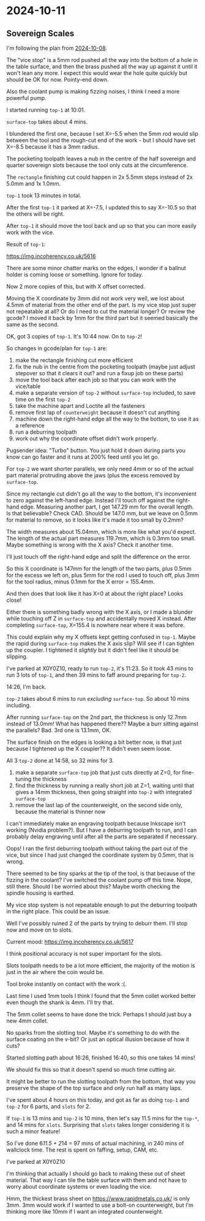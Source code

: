 # 2024-10-11

## Sovereign Scales

I'm following the plan from [2024-10-08](20241008.md).

The "vice stop" is a 5mm rod pushed all the way into the bottom of a hole
in the table surface, and then the brass pushed all the way up against it until
it won't lean any more. I expect this would wear the hole quite quickly but should
be OK for now. Pointy-end down.

Also the coolant pump is making fizzing noises, I think I need a more powerful pump.

I started running `top-1` at 10:01.

`surface-top` takes about 4 mins.

I blundered the first one, because I set X=-5.5 when the 5mm rod would slip between the tool
and the rough-cut end of the work - but I should have set X=-8.5 because it has a 3mm radius.

The pocketing toolpath leaves a nub in the centre of the half sovereign and quarter sovereign slots because the tool only
cuts at the circumference.

The `rectangle` finishing cut could happen in 2x 5.5mm steps instead of 2x 5.0mm and 1x 1.0mm.

`top-1` took 13 minutes in total.

After the first `top-1` it parked at X=-7.5, I updated this to say X=-10.5 so that the others will
be right.

After `top-1` it should move the tool back and up so that you can more easily work with the vice.

Result of `top-1`:

https://img.incoherency.co.uk/5616

There are some minor chatter marks on the edges, I wonder if a ballnut holder is coming loose or something. Ignore for today.

Now 2 more copies of this, but with X offset corrected.

Moving the X coordinate by 3mm did not work very well, we lost about 4.5mm of material from the other end of
the part. Is my vice stop just super not repeatable at all? Or do I need to cut the material longer? Or review
the gcode? I moved it back by 1mm for the third part but it seemed basically the same as the second.

OK, got 3 copies of `top-1`. It's 10:44 now. On to `top-2`!

So changes in gcode/plan for `top-1` are:

1. make the rectangle finishing cut more efficient
2. fix the nub in the centre from the pocketing toolpath (maybe just adjust stepover so that it clears it out? and run a fixup job on these parts)
3. move the tool back after each job so that you can work with the vice/table
4. make a separate version of `top-2` without `surface-top` included, to save time on the first `top-2`
5. take the machine apart and Loctite all the fasteners
6. remove first lap of `counterweight` because it doesn't cut anything
7. machine down the right-hand edge all the way to the bottom, to use it as a reference
8. run a deburring toolpath
9. work out why the coordinate offset didn't work properly.

Pugsender idea: "Turbo" button. You just hold it down during parts you know can go faster and it runs at 200% feed until you let go.

For `top-2` we want shorter parallels, we only need 4mm or so of the actual part material protruding above the jaws (plus the excess
removed by `surface-top`.

Since my rectangle cut didn't go all the way to the bottom, it's inconvenient to zero against the left-hand edge. Instead I'll
touch off against the right-hand edge. Measuring another part, I get 147.29 mm for the overall length. Is that believable? Check CAD.
Should be 147.0 mm, but we leave on 0.5mm for material to remove, so it looks like it's made it too small by 0.2mm?

The width measures about 15.04mm, which is more like what you'd expect.
The length of the actual part measures 119.7mm, which is 0.3mm too small. Maybe something is wrong with the X axis? Check it another time.

I'll just touch off the right-hand edge and split the difference on the error.

So this X coordinate is 147mm for the length of the two parts, plus 0.5mm for the excess we left on, plus 5mm for the rod I used to
touch off, plus 3mm for the tool radius, minus 0.1mm for the X error = 155.4mm.

And then does that look like it has X=0 at about the right place? Looks close!

Either there is something badly wrong with the X axis, or I made a blunder while touching off Z in `surface-top` and accidentally
moved X instead. After completing `surface-top`, X=155.4 is nowhere near where it was before.

This could explain why my X offsets kept getting confused in `top-1`. Maybe the rapid during `surface-top` makes the X axis slip? Will
see if I can tighten up the coupler. I tightened it *slightly* but it didn't feel like it should be slipping.

I've parked at X0Y0Z10, ready to run `top-2`, it's 11:23. So it took 43 mins to run 3 lots of `top-1`, and then 39 mins to faff
around preparing for `top-2`.

14:26, I'm back.

`top-2` takes about 6 mins to run *excluding* `surface-top`. So about 10 mins including.

After running `surface-top` on the 2nd part, the thickness is only 12.7mm instead of 13.0mm! What has happened there?? Maybe a burr sitting
against the parallels? Bad. 3rd one is 13.1mm, OK.

The surface finish on the edges is looking a bit better now, is that just because I tightened up the X coupler?? It didn't even seem loose.

All 3 `top-2` done at 14:58, so 32 mins for 3.

1. make a separate `surface-top` job that just cuts directly at Z=0, for fine-tuning the thickness
2. find the thickness by running a really short job at Z=1, waiting until that gives a 14mm thickness, then going straight into `top-2` with integrated `surface-top`
3. remove the last lap of the counterweight, on the second side only, because the material is thinner now

I can't immediately make an engraving toolpath because Inkscape isn't working (Nvidia problem?). But I have a deburring toolpath to run, and I can probably
delay engraving until after all the parts are separated if necessary.

Oops! I ran the first deburring toolpath without taking the part out of the vice, but since I had just changed the coordinate system by 0.5mm,
that is wrong.

There seemed to be tiny sparks at the tip of the tool, is that because of the fizzing in the coolant? I've switched the coolant pump off
this time. Nope, still there. Should I be worried about this? Maybe worth checking the spindle housing is earthed.

My vice stop system is not repeatable enough to put the deburring toolpath in the right place. This could be an issue.

Well I've possibly ruined 2 of the parts by trying to deburr them. I'll stop now and move on to slots.

Current mood: https://img.incoherency.co.uk/5617

I think positional accuracy is not super important for the slots.

Slots toolpath needs to be a lot more efficient, the majority of the motion is just in the air where the coin would be.

Tool broke instantly on contact with the work :(.

Last time I used 1mm tools I think I found that the 5mm collet worked better even though the shank is 4mm. I'll try that.

The 5mm collet seems to have done the trick. Perhaps I should just buy a new 4mm collet.

No sparks from the slotting tool. Maybe it's something to do with the surface coating on the v-bit? Or just an optical
illusion because of how it cuts?

Started slotting path about 16:26, finished 16:40, so this one takes 14 mins!

We should fix this so that it doesn't spend so much time cutting air.

It might be better to run the slotting toolpath from the bottom, that way you preserve the shape of the top surface and
only run half as many laps.

I've spent about 4 hours on this today, and got as far as doing `top-1` and `top-2` for 6 parts, and `slots` for 2.

If `top-1` is 13 mins and `top-2` is 10 mins, then let's say 11.5 mins for the `top-*`, and 14 mins for `slots`. Surprising
that `slots` takes longer considering it is such a minor feature!

So I've done 6*11.5 + 2*14 = 97 mins of actual machining, in 240 mins of wallclock time. The rest is spent on faffing,
setup, CAM, etc.

I've parked at X0Y0Z10

I'm thinking that actually I should go back to making these out of sheet material. That way I can tile the
table surface with them and not have to worry about coordinate systems or even loading the vice.

Hmm, the thickest brass sheet on https://www.rapidmetals.co.uk/ is only 3mm. 3mm would work
if I wanted to use a bolt-on counterweight, but I'm thinking more like 10mm if I want an integrated counterweight.
